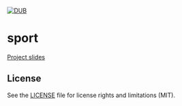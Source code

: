 [![DUB](https://img.shields.io/dub/l/vibe-d.svg)]()
# sport
[Project slides](https://drive.google.com/file/d/0B-Yp-wbkWoLganVKRkhvVU5JQjQ/preview)

## License

See the [LICENSE](LICENSE.md) file for license rights and limitations (MIT).
